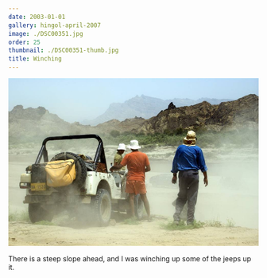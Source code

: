```yaml
---
date: 2003-01-01
gallery: hingol-april-2007
image: ./DSC00351.jpg
order: 25
thumbnail: ./DSC00351-thumb.jpg
title: Winching
---
```


![Winching](./DSC00351.jpg)

There is a steep slope ahead, and I was winching up some of the jeeps up it.